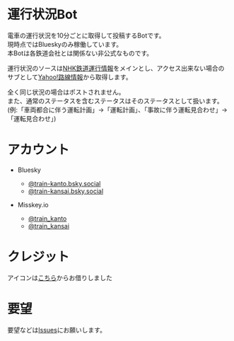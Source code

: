# 運行状況Bot
電車の運行状況を10分ごとに取得して投稿するBotです。<br>
現時点ではBlueskyのみ稼働しています。<br>
本Botは各鉄道会社とは関係ない非公式なものです。

運行状況のソースは[NHK鉄道運行情報](https://www3.nhk.or.jp/news/traffic/)をメインとし、アクセス出来ない場合のサブとして[Yahoo!路線情報](https://transit.yahoo.co.jp/diainfo)から取得します。

全く同じ状況の場合はポストされません。  
また、通常のステータスを含むステータスはそのステータスとして扱います。(例:「車両都合に伴う運転計画」→「運転計画」、「事故に伴う運転見合わせ」→「運転見合わせ」)

# アカウント
- Bluesky
  - [@train-kanto.bsky.social](https://bsky.app/profile/did:plc:f2nbethp4g7xfdthyv2wipjo)
  - [@train-kansai.bsky.social](https://bsky.app/profile/did:plc:hpioxwkkbmbexev43wjiti4d)
 
- Misskey.io
  - [@train_kanto](https://misskey.io/@train_kanto)   
  - [@train_kansai](https://misskey.io/@train_kansai)  

# クレジット
アイコンは[こちら](https://www.ac-illust.com/main/detail.php?id=1774862&wo)からお借りしました

# 要望
要望などは[Issues](https://github.com/radian462/TrainInfo-Bot/issues)にお願いします。
